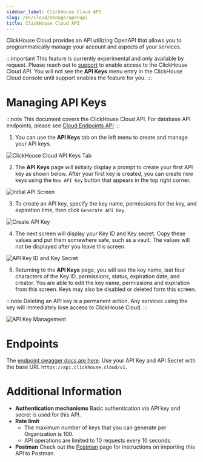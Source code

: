 ```yaml
---
sidebar_label: ClickHouse Cloud API
slug: /en/cloud/manage/openapi
title: ClickHouse Cloud API
---
```


ClickHouse Cloud provides an API utilizing OpenAPI that allows you to programmatically manage your account and aspects of your services.

:::important
This feature is currently experimental and only available by request. Please reach out to [support](https://clickhouse.cloud/support) to enable access to the ClickHouse Cloud API.  You will not see the **API Keys** menu entry in the ClickHouse Cloud console until support enables the feature for you.
:::

# Managing API Keys

:::note
This document covers the ClickHouse Cloud API. For database API endpoints, please see [Cloud Endpoints API](/docs/en/cloud/security/cloud-endpoints-api.md)
:::

1. You can use the **API Keys** tab on the left menu to create and manage your API keys.

  ![ClickHouse Cloud API Keys Tab](@site/docs/en/_snippets/images/openapi1.png)

2. The **API Keys** page will initially display a prompt to create your first API key as shown below. After your first key is created, you can create new keys using the `New API Key` button that appears in the top right corner.

  ![Initial API Screen](@site/docs/en/_snippets/images/openapi2.png) 
  
3. To create an API key, specify the key name, permissions for the key, and expiration time, then click `Generate API Key`.

  ![Create API Key](@site/docs/en/_snippets/images/openapi3.png)
  
4. The next screen will display your Key ID and Key secret. Copy these values and put them somewhere safe, such as a vault. The values will not be displayed after you leave this screen.

  ![API Key ID and Key Secret](@site/docs/en/_snippets/images/openapi4.png)
  
5. Returning to the **API Keys** page, you will see the key name, last four characters of the Key ID, permissions, status, expiration date, and creator. You are able to edit the key name, permissions and expiration from this screen. Keys may also be disabled or deleted form this screen.

:::note
Deleting an API key is a permanent action. Any services using the key will immediately lose access to ClickHouse Cloud.
:::

  ![API Key Management](@site/docs/en/_snippets/images/openapi5.png)

# Endpoints

The [endpoint swagger docs are here](https://clickhouse.com/docs/en/cloud/manage/api).  Use your API Key and API Secret with the base URL `https://api.clickhouse.cloud/v1`.

# Additional Information

- **Authentication mechanisms** Basic authentication via API key and secret is used for this API.
- **Rate limit** 
  - The maximum number of keys that you can generate per Organization is 100.
  - API operations are limited to 10 requests every 10 seconds. 
- **Postman** Check out the [Postman](/docs/en/cloud/manage/postman.md) page for instructions on importing this API to Postman.

